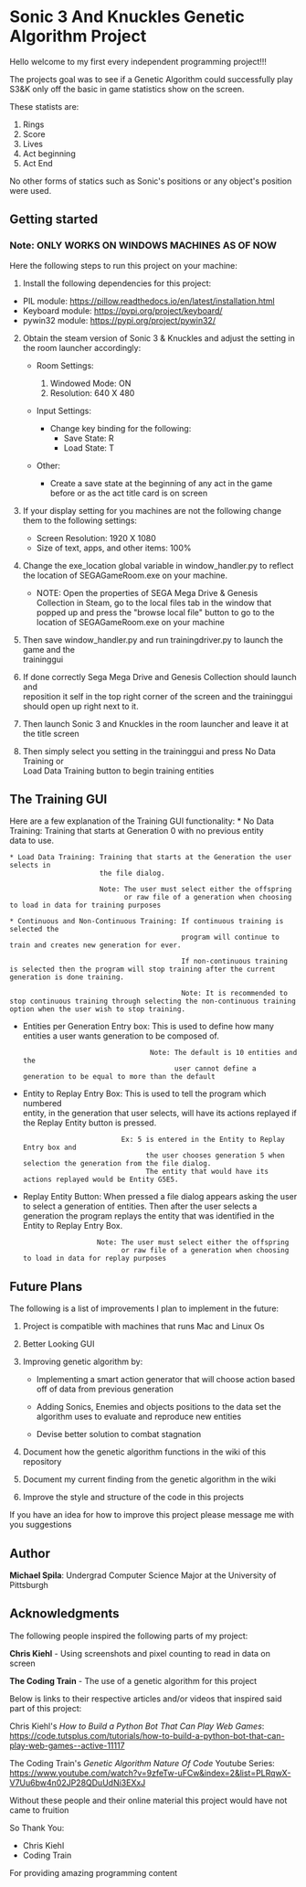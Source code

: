 # Sonic 3 And Knuckles Genetic Algorithm Project

Hello welcome to my first every independent programming project!!!

The projects goal was to see if a Genetic Algorithm could successfully play S3&K only off the basic in game statistics show on the screen.

These statists are:
1. Rings
2. Score
3. Lives
4. Act beginning
5. Act End

No other forms of statics such as Sonic's positions or any object's position were used.

## Getting started

### Note: ONLY WORKS ON WINDOWS MACHINES AS OF NOW

Here the following steps to run this project on your machine:

1. Install the following dependencies for this project:
  * PIL module: https://pillow.readthedocs.io/en/latest/installation.html
  * Keyboard module: https://pypi.org/project/keyboard/
  * pywin32 module: https://pypi.org/project/pywin32/


2. Obtain the steam version of Sonic 3 & Knuckles and adjust the setting in the
   room launcher accordingly:

   * Room Settings:
        1. Windowed Mode: ON
        2. Resolution: 640 X  480

   * Input Settings:
        * Change key binding for the following:
          * Save State: R
          * Load State: T

   * Other:
      * Create a save state at the beginning of any act in the game before or as the
        act title card is on screen

3. If your display setting for you machines are not the following change them
   to the following settings:

   * Screen Resolution: 1920 X 1080
   * Size of text, apps, and other items: 100%

4. Change the exe_location global variable in window_handler.py to reflect the location
   of SEGAGameRoom.exe on your machine.

      * NOTE: Open the properties of SEGA Mega Drive & Genesis Collection in Steam,
              go to the local files tab in the window that popped up and press the
              "browse local file" button to go to the location of SEGAGameRoom.exe on your machine

5. Then save window_handler.py and run trainingdriver.py to launch the game and the   
   traininggui

6. If done correctly Sega Mega Drive and Genesis Collection should launch and  
   reposition it self in the top right corner of the screen and the traininggui
   should open up right next to it.

7. Then launch Sonic 3 and Knuckles in the room launcher and leave it at the title
   screen

8. Then simply select you setting in the traininggui and press No Data Training or   
   Load Data Training button to begin training entities


## The Training GUI

Here are a few explanation of the Training GUI functionality:
    * No Data Training: Training that starts at Generation 0 with no previous entity  
                        data to use.

    * Load Data Training: Training that starts at the Generation the user selects in
                          the file dialog.

                          Note: The user must select either the offspring
                                or raw file of a generation when choosing to load in data for training purposes

    * Continuous and Non-Continuous Training: If continuous training is selected the
                                              program will continue to train and creates new generation for ever.

                                              If non-continuous training is selected then the program will stop training after the current generation is done training.

                                              Note: It is recommended to stop continuous training through selecting the non-continuous training option when the user wish to stop training.

   * Entities per Generation Entry box: This is used to define how many entities a
                                        user wants generation to be composed of.

                                        Note: The default is 10 entities and the
                                              user cannot define a generation to be equal to more than the default

  * Entity to Replay Entry Box: This is used to tell the program which numbered   
                                entity, in the generation that user selects, will have its actions replayed if the Replay Entity button is pressed.

                                Ex: 5 is entered in the Entity to Replay Entry box and
                                      the user chooses generation 5 when selection the generation from the file dialog.
                                      The entity that would have its actions replayed would be Entity G5E5.

  * Replay Entity Button: When pressed a file dialog appears asking the user to select
                          a generation of entities. Then after the user selects a generation the program replays the entity that was identified in the Entity to Replay Entry Box.

                          Note: The user must select either the offspring
                                or raw file of a generation when choosing to load in data for replay purposes


## Future Plans
The following is a list of improvements I plan to implement in the future:

1. Project is compatible with machines that runs Mac and Linux Os
2. Better Looking GUI
3. Improving genetic algorithm by:
    * Implementing a smart action generator that will choose action based off of data
      from previous generation

    * Adding Sonics, Enemies and objects positions to the data set the algorithm uses
      to evaluate and reproduce new entities

    * Devise better solution to combat stagnation

4. Document how the genetic algorithm functions in the wiki of this repository

5. Document my current finding from the genetic algorithm in the wiki

6. Improve the style and structure of the code in this projects

If you have an idea for how to improve this project please message me with you suggestions
## Author

 **Michael Spila**: Undergrad Computer Science Major at the University of Pittsburgh

##  Acknowledgments

The following people inspired the following parts of my project:

**Chris Kiehl** - Using screenshots and pixel counting to read in data on screen

**The Coding Train** - The use of a genetic algorithm for this project

Below is links to their respective articles and/or videos that inspired said part of this project:

Chris Kiehl's _How to Build a Python Bot That Can Play Web Games_: https://code.tutsplus.com/tutorials/how-to-build-a-python-bot-that-can-play-web-games--active-11117

The Coding Train's _Genetic Algorithm Nature Of Code_ Youtube Series: https://www.youtube.com/watch?v=9zfeTw-uFCw&index=2&list=PLRqwX-V7Uu6bw4n02JP28QDuUdNi3EXxJ

Without these people and their online material this project would have not came to fruition

So Thank You:

   * Chris Kiehl
   * Coding Train

For providing amazing programming content
